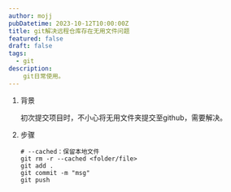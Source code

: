 ```yaml
---
author: mojj 
pubDatetime: 2023-10-12T10:00:00Z
title: git解决远程仓库存在无用文件问题
featured: false
draft: false
tags:
  - git
description: 
    git日常使用。
---
```


1. 背景
   
   初次提交项目时，不小心将无用文件夹提交至github，需要解决。

2. 步骤

   ```shell
   # --cached：保留本地文件
   git rm -r --cached <folder/file>
   git add .
   git commit -m "msg"
   git push
   ```